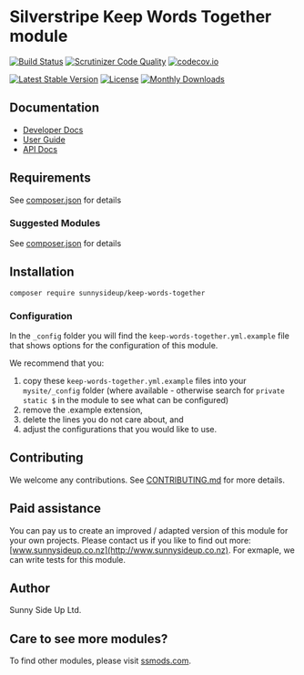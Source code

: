 # Silverstripe Keep Words Together module
[![Build Status](https://travis-ci.org/sunnysideup/silverstripe-keep-words-together.svg?branch=master)](https://travis-ci.org/sunnysideup/silverstripe-keep-words-together)
[![Scrutinizer Code Quality](https://scrutinizer-ci.com/g/sunnysideup/silverstripe-keep-words-together/badges/quality-score.png?b=master)](https://scrutinizer-ci.com/g/sunnysideup/silverstripe-keep-words-together/?branch=master)
[![codecov.io](https://codecov.io/github/sunnysideup/silverstripe-keep-words-together/coverage.svg?branch=master)](https://codecov.io/github/sunnysideup/silverstripe-keep-words-together?branch=master)

[![Latest Stable Version](https://poser.pugx.org/sunnysideup/keep-words-together/version)](https://packagist.org/packages/sunnysideup/keep-words-together)
[![License](https://poser.pugx.org/sunnysideup/keep-words-together/license)](https://packagist.org/packages/sunnysideup/keep-words-together)
[![Monthly Downloads](https://poser.pugx.org/sunnysideup/keep-words-together/d/monthly)](https://packagist.org/packages/sunnysideup/keep-words-together)


## Documentation



 * [Developer Docs](docs/en/INDEX.md)
 * [User Guide](docs/en/userguide.md)
 * [API Docs](http://docs.ssmods.com/sunnysideup/keep-words-together/classes.xhtml)


## Requirements



See [composer.json](composer.json) for details


### Suggested Modules



See [composer.json](composer.json) for details


## Installation


```
composer require sunnysideup/keep-words-together
```

### Configuration



In the `_config` folder you will find the `keep-words-together.yml.example`
file that shows options for the configuration of this module.

We recommend that you:

  1. copy these `keep-words-together.yml.example` files into your
`mysite/_config` folder (where available - otherwise search for `private static $` in the module to see what can be configured)
  2. remove the .example extension,
  3. delete the lines you do not care about, and
  4. adjust the configurations that you would like to use.


## Contributing



We welcome any contributions. See [CONTRIBUTING.md](CONTRIBUTING.md) for more details.

## Paid assistance



You can pay us to create an improved / adapted version of this module for your own projects.  Please contact us if you like to find out more: [www.sunnysideup.co.nz](http://www.sunnysideup.co.nz).  For exmaple, we can write tests for this module.  

## Author



Sunny Side Up Ltd.


## Care to see more modules?

To find other modules, please visit [ssmods.com](http://ssmods.com/).
